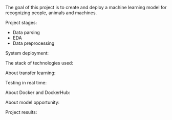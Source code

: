 The goal of this project is to create and deploy a machine learning model for recognizing people, animals and machines.

Project stages: 
- Data parsing
- EDA
- Data preprocessing




System deployment: 

The stack of technologies used:


About transfer learning:

Testing in real time:

About Docker and DockerHub:

About model opportunity:


Project results:
